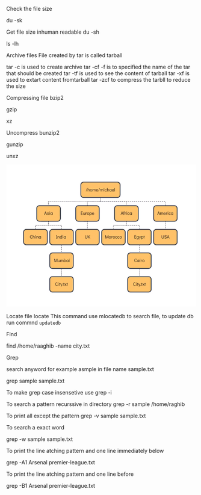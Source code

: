 Check the file size

du -sk <filename>

Get file size inhuman readable
du -sh <fileaname>

ls -lh


Archive files
File created by tar is called tarball

tar -c is used to create archive
tar -cf  -f is to specified the name of the tar that should be created
tar -tf is used to see the content of tarball
tar -xf is used to extart content fromtarball
tar -zcf to compress the tarbll to reduce the size


Compressing file
bzip2

gzip

xz

Uncompress
bunzip2

gunzip


unxz 

![alt text](image.png)


Locate file
locate <filename>
This command use mlocatedb to search file, to update db run commnd `updatedb`


Find

find /home/raaghib -name city.txt


Grep 


search anyword for example asmple in file name sample.txt

grep sample sample.txt


To make grep case insensetive use 
grep -i

To search a pattern recurssive in directory
grep -r sample /home/raghib

To print all except the pattern
grep -v sample sample.txt


To search a exact word

grep -w sample sample.txt

To print the line atching pattern and one line immediately below

grep -A1 Arsenal premier-league.txt


To print the line atching pattern and one line before

grep -B1 Arsenal premier-league.txt